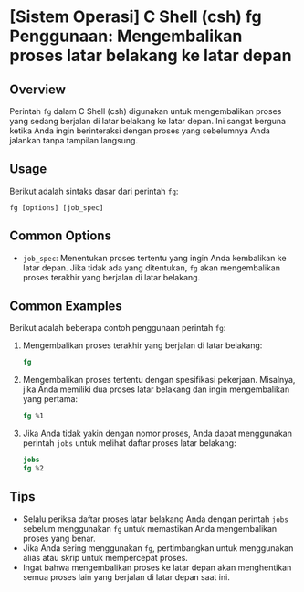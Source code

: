 # [Sistem Operasi] C Shell (csh) fg Penggunaan: Mengembalikan proses latar belakang ke latar depan

## Overview
Perintah `fg` dalam C Shell (csh) digunakan untuk mengembalikan proses yang sedang berjalan di latar belakang ke latar depan. Ini sangat berguna ketika Anda ingin berinteraksi dengan proses yang sebelumnya Anda jalankan tanpa tampilan langsung.

## Usage
Berikut adalah sintaks dasar dari perintah `fg`:

```
fg [options] [job_spec]
```

## Common Options
- `job_spec`: Menentukan proses tertentu yang ingin Anda kembalikan ke latar depan. Jika tidak ada yang ditentukan, `fg` akan mengembalikan proses terakhir yang berjalan di latar belakang.

## Common Examples
Berikut adalah beberapa contoh penggunaan perintah `fg`:

1. Mengembalikan proses terakhir yang berjalan di latar belakang:
   ```csh
   fg
   ```

2. Mengembalikan proses tertentu dengan spesifikasi pekerjaan. Misalnya, jika Anda memiliki dua proses latar belakang dan ingin mengembalikan yang pertama:
   ```csh
   fg %1
   ```

3. Jika Anda tidak yakin dengan nomor proses, Anda dapat menggunakan perintah `jobs` untuk melihat daftar proses latar belakang:
   ```csh
   jobs
   fg %2
   ```

## Tips
- Selalu periksa daftar proses latar belakang Anda dengan perintah `jobs` sebelum menggunakan `fg` untuk memastikan Anda mengembalikan proses yang benar.
- Jika Anda sering menggunakan `fg`, pertimbangkan untuk menggunakan alias atau skrip untuk mempercepat proses.
- Ingat bahwa mengembalikan proses ke latar depan akan menghentikan semua proses lain yang berjalan di latar depan saat ini.